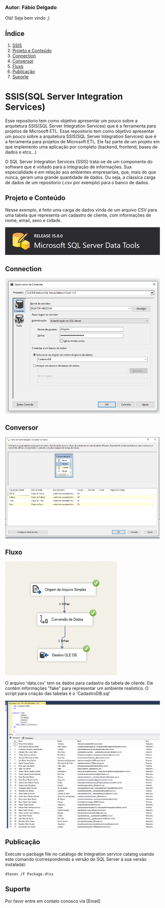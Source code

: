 ### Autor: Fábio Delgado

Olá! Seja bem vindo ;)

## Índice
1. [SSIS](#SSIS)
2. [Projeto e Conteúdo](#Projeto-e-Conteudo)
3. [Connection](#Connection)
4. [Conversor](#Conversor)
5. [Fluxo](#Fluxo)
6. [Publicação](#Publicação)
7. [Suporte](#Suporte)

# SSIS(SQL Server Integration Services)

Esse repositorio tem como objetivo apresentar um pouco sobre a arquitetura SSIS(SQL Server Integration Services) que é a ferramenta para projetos de Microsoft ETL. Esse repositorio tem como objetivo apresentar um pouco sobre a arquitetura SSIS(SQL Server Integration Services) que é a ferramenta para projetos de Microsoft ETL. Ele faz parte de um projeto em que implemento uma aplicação por completo (backend, frontend, bases de dados e etcs...)

O SQL Server Integration Services (SSIS) trata-se de um componente do software que é voltado para a integração de informações. Sua especialidade é em relação aos ambientes empresariais, que, mais do que nunca, geram uma grande quantidade de dados. Ou seja, a clássica carga de dados de um repositorio (.csv por exemplo) para o banco de dados.

## Projeto e Conteúdo

Nesse exemplo, é feito uma carga de dados vinda de um arquivo CSV para uma tabela que representa um cadastro de cliente, com informações de nome, email, sexo e cidade.

![integration](/img/integration.PNG)

## Connection

![conection](/img/conection.PNG)

## Conversor

![conversao](/img/conversao.PNG)

## Fluxo

![flow](/img/flow.PNG)

O arquivo 'data.csv' tem os dados para cadastro da tabela de cliente. Ele contém informações "fake" para representar um ambiente realistico.
O script para criação das tabelas é o 'CadastroDB.sql'

![select](/img/select.PNG)

## Publicação

Execute o package file no catálogo de Integration service catalog usando este comando (correspondendo a versão do SQL Server à sua versão instalada):

```shell
dtexec /F Package.dtsx
```

## Suporte

Por favor entre em contato conosco via [Email]